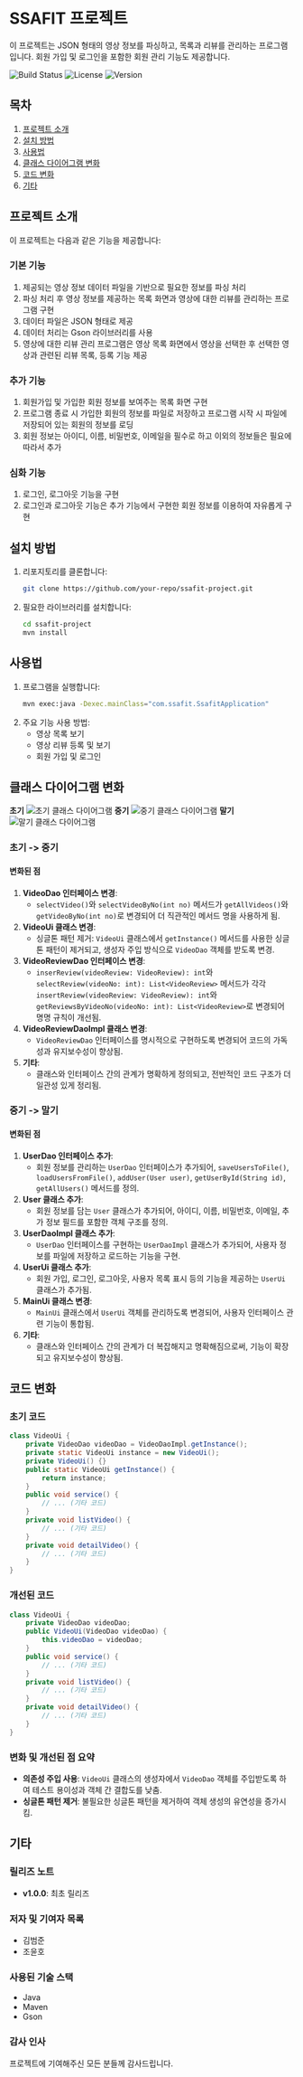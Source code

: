 # SSAFIT 프로젝트

이 프로젝트는 JSON 형태의 영상 정보를 파싱하고, 목록과 리뷰를 관리하는 프로그램입니다. 회원 가입 및 로그인을 포함한 회원 관리 기능도 제공합니다.

![Build Status](https://img.shields.io/badge/build-passing-brightgreen)
![License](https://img.shields.io/badge/license-MIT-blue)
![Version](https://img.shields.io/badge/version-1.0.0-blue)

## 목차
1. [프로젝트 소개](#프로젝트-소개)
2. [설치 방법](#설치-방법)
3. [사용법](#사용법)
4. [클래스 다이어그램 변화](#클래스-다이어그램-변화)
5. [코드 변화](#코드-변화)
6. [기타](#기타)

## 프로젝트 소개

이 프로젝트는 다음과 같은 기능을 제공합니다:

### 기본 기능
1. 제공되는 영상 정보 데이터 파일을 기반으로 필요한 정보를 파싱 처리
2. 파싱 처리 후 영상 정보를 제공하는 목록 화면과 영상에 대한 리뷰를 관리하는 프로그램 구현
3. 데이터 파일은 JSON 형태로 제공
4. 데이터 처리는 Gson 라이브러리를 사용
5. 영상에 대한 리뷰 관리 프로그램은 영상 목록 화면에서 영상을 선택한 후 선택한 영상과 관련된 리뷰 목록, 등록 기능 제공

### 추가 기능
1. 회원가입 및 가입한 회원 정보를 보여주는 목록 화면 구현
2. 프로그램 종료 시 가입한 회원의 정보를 파일로 저장하고 프로그램 시작 시 파일에 저장되어 있는 회원의 정보를 로딩
3. 회원 정보는 아이디, 이름, 비밀번호, 이메일을 필수로 하고 이외의 정보들은 필요에 따라서 추가

### 심화 기능
1. 로그인, 로그아웃 기능을 구현
2. 로그인과 로그아웃 기능은 추가 기능에서 구현한 회원 정보를 이용하여 자유롭게 구현

## 설치 방법

1. 리포지토리를 클론합니다:
    ```sh
    git clone https://github.com/your-repo/ssafit-project.git
    ```
2. 필요한 라이브러리를 설치합니다:
    ```sh
    cd ssafit-project
    mvn install
    ```

## 사용법

1. 프로그램을 실행합니다:
    ```sh
    mvn exec:java -Dexec.mainClass="com.ssafit.SsafitApplication"
    ```
2. 주요 기능 사용 방법:
    - 영상 목록 보기
    - 영상 리뷰 등록 및 보기
    - 회원 가입 및 로그인

## 클래스 다이어그램 변화
**초기**
![초기 클래스 다이어그램](https://github.com/user-attachments/assets/2aa554f3-202a-4c26-a9af-7903bfb84e12)
**중기** 
![중기 클래스 다이어그램](https://github.com/user-attachments/assets/503e7648-fd95-4d9b-a6ab-e94e8ec03262)
**말기**
![말기 클래스 다이어그램](https://github.com/user-attachments/assets/b174944c-486d-4a49-81aa-c5517828be5a)

### 초기 -> 중기

#### 변화된 점
1. **VideoDao 인터페이스 변경**:
   - `selectVideo()`와 `selectVideoByNo(int no)` 메서드가 `getAllVideos()`와 `getVideoByNo(int no)`로 변경되어 더 직관적인 메서드 명을 사용하게 됨.
2. **VideoUi 클래스 변경**:
   - 싱글톤 패턴 제거: `VideoUi` 클래스에서 `getInstance()` 메서드를 사용한 싱글톤 패턴이 제거되고, 생성자 주입 방식으로 `VideoDao` 객체를 받도록 변경.
3. **VideoReviewDao 인터페이스 변경**:
   - `inserReview(videoReview: VideoReview): int`와 `selectReview(videoNo: int): List<VideoReview>` 메서드가 각각 `insertReview(videoReview: VideoReview): int`와 `getReviewsByVideoNo(videoNo: int): List<VideoReview>`로 변경되어 명명 규칙이 개선됨.
4. **VideoReviewDaoImpl 클래스 변경**:
   - `VideoReviewDao` 인터페이스를 명시적으로 구현하도록 변경되어 코드의 가독성과 유지보수성이 향상됨.
5. **기타**:
   - 클래스와 인터페이스 간의 관계가 명확하게 정의되고, 전반적인 코드 구조가 더 일관성 있게 정리됨.

### 중기 -> 말기

#### 변화된 점
1. **UserDao 인터페이스 추가**:
   - 회원 정보를 관리하는 `UserDao` 인터페이스가 추가되어, `saveUsersToFile()`, `loadUsersFromFile()`, `addUser(User user)`, `getUserById(String id)`, `getAllUsers()` 메서드를 정의.
2. **User 클래스 추가**:
   - 회원 정보를 담는 `User` 클래스가 추가되어, 아이디, 이름, 비밀번호, 이메일, 추가 정보 필드를 포함한 객체 구조를 정의.
3. **UserDaoImpl 클래스 추가**:
   - `UserDao` 인터페이스를 구현하는 `UserDaoImpl` 클래스가 추가되어, 사용자 정보를 파일에 저장하고 로드하는 기능을 구현.
4. **UserUi 클래스 추가**:
   - 회원 가입, 로그인, 로그아웃, 사용자 목록 표시 등의 기능을 제공하는 `UserUi` 클래스가 추가됨.
5. **MainUi 클래스 변경**:
   - `MainUi` 클래스에서 `UserUi` 객체를 관리하도록 변경되어, 사용자 인터페이스 관련 기능이 통합됨.
6. **기타**:
   - 클래스와 인터페이스 간의 관계가 더 복잡해지고 명확해짐으로써, 기능이 확장되고 유지보수성이 향상됨.

## 코드 변화

### 초기 코드
```java
class VideoUi {
    private VideoDao videoDao = VideoDaoImpl.getInstance();
    private static VideoUi instance = new VideoUi();
    private VideoUi() {}
    public static VideoUi getInstance() {
        return instance;
    }
    public void service() {
        // ... (기타 코드)
    }
    private void listVideo() {
        // ... (기타 코드)
    }
    private void detailVideo() {
        // ... (기타 코드)
    }
}
```

### 개선된 코드
```java
class VideoUi {
    private VideoDao videoDao;
    public VideoUi(VideoDao videoDao) {
        this.videoDao = videoDao;
    }
    public void service() {
        // ... (기타 코드)
    }
    private void listVideo() {
        // ... (기타 코드)
    }
    private void detailVideo() {
        // ... (기타 코드)
    }
}
```

### 변화 및 개선된 점 요약
- **의존성 주입 사용**: `VideoUi` 클래스의 생성자에서 `VideoDao` 객체를 주입받도록 하여 테스트 용이성과 객체 간 결합도를 낮춤.
- **싱글톤 패턴 제거**: 불필요한 싱글톤 패턴을 제거하여 객체 생성의 유연성을 증가시킴.

## 기타

### 릴리즈 노트
- **v1.0.0**: 최초 릴리즈

### 저자 및 기여자 목록
- 김범준
- 조윤호

### 사용된 기술 스택
- Java
- Maven
- Gson

### 감사 인사
프로젝트에 기여해주신 모든 분들께 감사드립니다.
